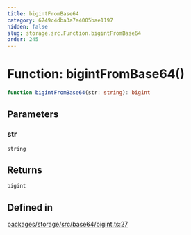 ```yaml
---
title: bigintFromBase64
category: 6749c4dba3a7a4005bae1197
hidden: false
slug: storage.src.Function.bigintFromBase64
order: 245
---
```


# Function: bigintFromBase64()

```ts
function bigintFromBase64(str: string): bigint
```

## Parameters

### str

`string`

## Returns

`bigint`

## Defined in

[packages/storage/src/base64/bigint.ts:27](https://github.com/zkcloudworker/minatokens-lib/blob/main/packages/storage/src/base64/bigint.ts#L27)
